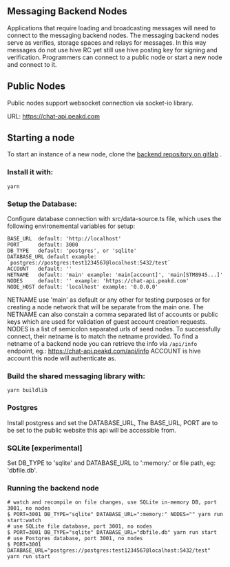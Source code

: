 

## Messaging Backend Nodes

Applications that require loading and broadcasting messages will need to connect to the messaging backend nodes. The messaging backend nodes serve as verifies, storage spaces and relays for messages. In this way messages do not use hive RC yet still use hive posting key for signing and verification. Programmers can connect to a public node or start a new node and connect to it.

## Public Nodes

Public nodes support websocket connection via socket-io library. 

URL: https://chat-api.peakd.com

## Starting a node

To start an instance of a new node, clone the [backend repository on gitlab](https://gitlab.com/peakd/sting-message-backend/-/blob/progr-am7/apps/backend/README.md) .

### Install it with:
```
yarn
```

### Setup the Database:
Configure database connection with src/data-source.ts file, which uses the following environemental variables for setup:

```
BASE_URL  default: 'http://localhost'
PORT      default: 3000
DB_TYPE   default: 'postgres', or 'sqlite'
DATABASE_URL default example: `postgres://postgres:test1234567@localhost:5432/test`
ACCOUNT   default: ''
NETNAME   default: 'main' example: 'main[account]', 'main[STM8945...]'
NODES     default: '' example: 'https://chat-api.peakd.com'
NODE_HOST default: 'localhost' example: '0.0.0.0'

```

NETNAME use 'main' as default or any other for testing purposes or for creating a node network that will be separate from the main one. The NETNAME can also constain a comma separated list of accounts or public keys which are used for validation of guest account creation requests. NODES is a list of semicolon separated urls of seed nodes. To successfully connect, their netname is to match the netname provided. To find a netname of a backend node you can retrieve the info via `/api/info` endpoint, eg.: https://chat-api.peakd.com/api/info ACCOUNT is hive account this node will authenticate as.

### Build the shared messaging library with:
```
yarn buildlib
```

### Postgres
Install postgress and set the DATABASE_URL, The BASE_URL, PORT are to be set to the public website this api will be accessible from.

### SQLite [experimental]
Set DB_TYPE to 'sqlite' and DATABASE_URL to ':memory:' or file path, eg: 'dbfile.db'.

### Running the backend node

```
# watch and recompile on file changes, use SQLite in-memory DB, port 3001, no nodes
$ PORT=3001 DB_TYPE="sqlite" DATABASE_URL=":memory:" NODES="" yarn run start:watch
# use SQLite file database, port 3001, no nodes
$ PORT=3001 DB_TYPE="sqlite" DATABASE_URL="dbfile.db" yarn run start
# use Postgres database, port 3001, no nodes
$ PORT=3001 DATABASE_URL="postgres://postgres:test1234567@localhost:5432/test" yarn run start

```





